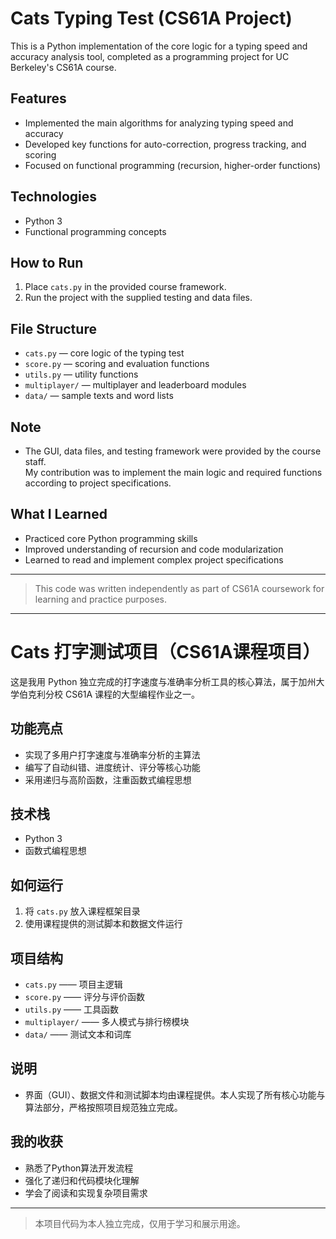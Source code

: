 # Cats Typing Test (CS61A Project)

This is a Python implementation of the core logic for a typing speed and accuracy analysis tool, completed as a programming project for UC Berkeley's CS61A course.

## Features

- Implemented the main algorithms for analyzing typing speed and accuracy
- Developed key functions for auto-correction, progress tracking, and scoring
- Focused on functional programming (recursion, higher-order functions)

## Technologies

- Python 3
- Functional programming concepts

## How to Run

1. Place `cats.py` in the provided course framework.
2. Run the project with the supplied testing and data files.

## File Structure

- `cats.py` — core logic of the typing test
- `score.py` — scoring and evaluation functions
- `utils.py` — utility functions
- `multiplayer/` — multiplayer and leaderboard modules
- `data/` — sample texts and word lists

## Note

- The GUI, data files, and testing framework were provided by the course staff.  
  My contribution was to implement the main logic and required functions according to project specifications.

## What I Learned

- Practiced core Python programming skills
- Improved understanding of recursion and code modularization
- Learned to read and implement complex project specifications

---

> This code was written independently as part of CS61A coursework for learning and practice purposes.

---

# Cats 打字测试项目（CS61A课程项目）

这是我用 Python 独立完成的打字速度与准确率分析工具的核心算法，属于加州大学伯克利分校 CS61A 课程的大型编程作业之一。

## 功能亮点

- 实现了多用户打字速度与准确率分析的主算法
- 编写了自动纠错、进度统计、评分等核心功能
- 采用递归与高阶函数，注重函数式编程思想

## 技术栈

- Python 3
- 函数式编程思想

## 如何运行

1. 将 `cats.py` 放入课程框架目录
2. 使用课程提供的测试脚本和数据文件运行

## 项目结构

- `cats.py` —— 项目主逻辑
- `score.py` —— 评分与评价函数
- `utils.py` —— 工具函数
- `multiplayer/` —— 多人模式与排行榜模块
- `data/` —— 测试文本和词库

## 说明

- 界面（GUI）、数据文件和测试脚本均由课程提供。本人实现了所有核心功能与算法部分，严格按照项目规范独立完成。

## 我的收获

- 熟悉了Python算法开发流程
- 强化了递归和代码模块化理解
- 学会了阅读和实现复杂项目需求

---

> 本项目代码为本人独立完成，仅用于学习和展示用途。
